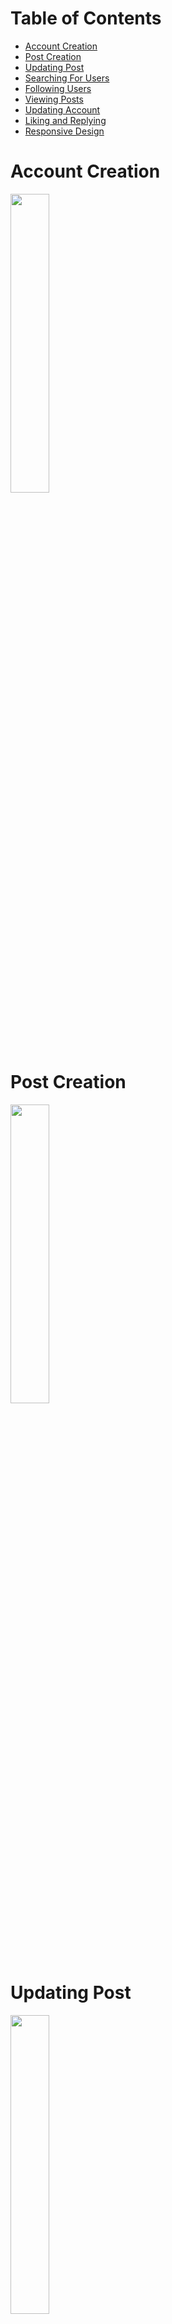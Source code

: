<h1>Table of Contents</h1>

  - [Account Creation](#account-creation)
  - [Post Creation](#post-creation)
  - [Updating Post](#updating-post)
  - [Searching For Users](#searching-for-users)
  - [Following Users](#following-users)
  - [Viewing Posts](#viewing-posts)
  - [Updating Account](#updating-account)
  - [Liking and Replying](#liking-and-replying-to-posts)
  - [Responsive Design](#responsive-design)

<h1>Account Creation</h1>
<img src="https://res.cloudinary.com/dwg1i9w2u/image/upload/v1693851330/Account_t7vgmq.gif" width="35%" minWidth="200px" />

<h1>Post Creation</h1>
<img src="https://res.cloudinary.com/dwg1i9w2u/image/upload/v1693851332/PostCreation_vszgmq.gif" width="35%" />

<h1>Updating Post</h1>
<img src="https://res.cloudinary.com/dwg1i9w2u/image/upload/v1693851335/UpdatePost_s5q4qr.gif" width="35%" />

<h1>Searching For Users</h1>
<img src="https://res.cloudinary.com/dwg1i9w2u/image/upload/v1693851331/Searching_viv8vx.gif" width="35%" />

<h1>Following Users</h1>
<img src="https://res.cloudinary.com/dwg1i9w2u/image/upload/v1693851333/Following_qv3jh0.gif" width="35%" />

<h1>Viewing Posts</h1>
<img src="https://res.cloudinary.com/dwg1i9w2u/image/upload/v1693851335/PageFetching_a3ofbh.gif" width="35%" />

<h1>Updating Account</h1>
<img src="https://res.cloudinary.com/dwg1i9w2u/image/upload/v1693851210/AccountUpdate_xp06nt.gif" width="35%" />

<h1>Liking and Replying to Posts</h1>
<img src="https://res.cloudinary.com/dwg1i9w2u/image/upload/v1693851333/LikeAndReply_toqk8f.gif" width="35%" />

<h1>Responsive Design</h1>
<img src="https://res.cloudinary.com/dwg1i9w2u/image/upload/v1693853136/ResponiveV2_m8fqbt.gif" width="35%" />
